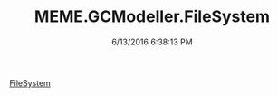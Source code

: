 ﻿---
title: MEME.GCModeller.FileSystem
date: 6/13/2016 6:38:13 PM
---

[FileSystem](T-MEME.GCModeller.FileSystem.FileSystem.html)
